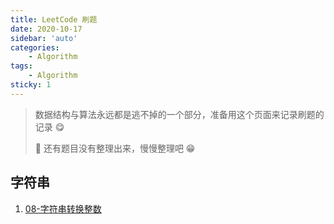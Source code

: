 ```yaml
---
title: LeetCode 刷题
date: 2020-10-17
sidebar: 'auto'
categories: 
    - Algorithm
tags: 
    - Algorithm
sticky: 1
---
```



> 数据结构与算法永远都是逃不掉的一个部分，准备用这个页面来记录刷题的记录 :yum: 
>
> :rocket: 还有题目没有整理出来，慢慢整理吧 :grin:


## 字符串
1. [08-字符串转换整数](./String/08parseInt)

